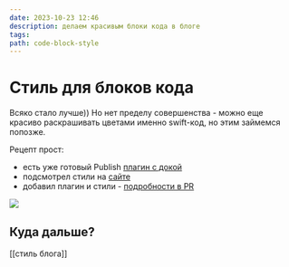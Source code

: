 ```yaml
---
date: 2023-10-23 12:46
description: делаем красивым блоки кода в блоге
tags: 
path: code-block-style
---
```

# Стиль для блоков кода

Всяко стало лучше)) Но нет пределу совершенства - можно еще красиво раскрашивать цветами именно swift-код, но этим займемся попозже. 

Рецепт прост:
- есть уже готовый Publish [плагин с докой](https://github.com/johnsundell/splashpublishplugin)
- подсмотрел стили на [сайте](https://www.avanderlee.com/concurrency/thread-dispatching-actor-execution/)
- добавил плагин и стили - [подробности в PR ](https://github.com/flyer2001/myBlog/pull/9/files)


![](https://habrastorage.org/webt/xy/z1/iv/xyz1ivi95ufvb2cexjstvdgbbzu.png)

## Куда дальше?
[[стиль блога]]

